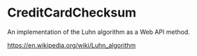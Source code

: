 # CreditCardChecksum
An implementation of the Luhn algorithm as a Web API method. 

<https://en.wikipedia.org/wiki/Luhn_algorithm>
